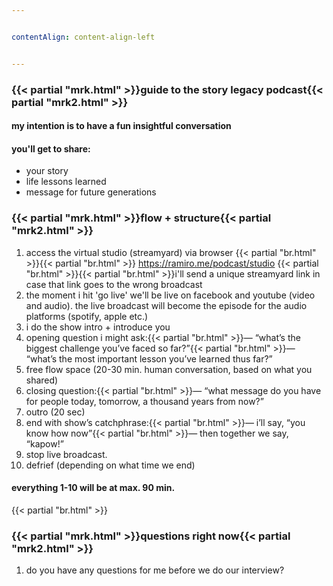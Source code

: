 ```yaml
---


contentAlign: content-align-left


---
```

### {{< partial "mrk.html" >}}guide to the story legacy podcast{{< partial "mrk2.html" >}}
#### my intention is to have a fun insightful conversation
#### you'll get to share:
- your story
- life lessons learned
- message for future generations

### {{< partial "mrk.html" >}}flow + structure{{< partial "mrk2.html" >}}
1. access the virtual studio (streamyard) via browser {{< partial "br.html" >}}{{< partial "br.html" >}} https://ramiro.me/podcast/studio {{< partial "br.html" >}}{{< partial "br.html" >}}i'll send a unique streamyard link in case that link goes to the wrong broadcast
2. the moment i hit 'go live' we'll be live on facebook and youtube (video and audio). the live broadcast will become the episode for the audio platforms (spotify, apple etc.)
3. i do the show intro + introduce you
4. opening question i might ask:{{< partial "br.html" >}}— “what’s the biggest challenge you’ve faced so far?”{{< partial "br.html" >}}— “what’s the most important lesson you’ve learned thus far?”
5. free flow space (20-30 min. human conversation, based on what you shared)
6. closing question:{{< partial "br.html" >}}— “what message do you have for people today, tomorrow, a thousand years from now?”
7. outro (20 sec)
8. end with show’s catchphrase:{{< partial "br.html" >}}— i’ll say, “you know how now”{{< partial "br.html" >}}— then together we say, “kapow!”
9. stop live broadcast.
10. defrief (depending on what time we end)

#### everything 1-10 will be at max. 90 min.
{{< partial "br.html" >}}
### {{< partial "mrk.html" >}}questions right now{{< partial "mrk2.html" >}}
1. do you have any questions for me before we do our interview?

